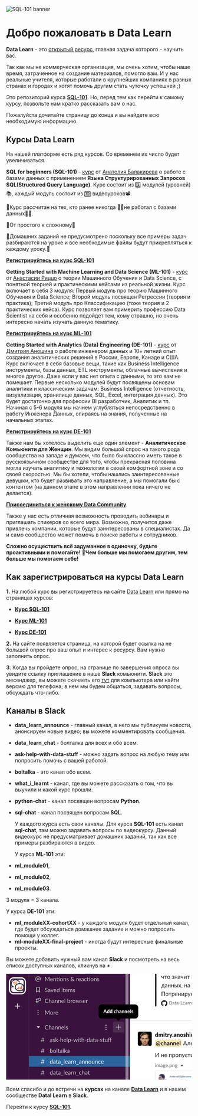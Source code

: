 ![SQL-101 banner](https://github.com/Data-Learn/sql-101/blob/main/images/intro.png)

# Добро пожаловать в Data Learn

**Data Learn** - это [открытый ресурс](https://datalearn.ru/), главная задача которого - научить вас. 

Так как мы не коммерческая организация, мы очень хотим, чтобы наше время, затраченное на создание материалов, помогло вам. И у нас реальные учителя, которые работали в крупнейших компаниях в разных странах и городах и хотят помочь другим стать чуточку успешней ;)

Это репозиторий курса [**SQL-101**](https://github.com/Data-Learn/sql-101/blob/main/SQL-101%20Guide.md). Но, перед тем как перейти к самому курсу, позвольте нам кратко рассказать вам о нас. 

Пожалуйста дочитайте страницу до конца и вы найдете всю необходимую информацию.


## Курсы Data Learn

На нашей платформе есть ряд курсов. Со временем их число будет увеличиваться.

**SQL for beginners (SQL-101)** - [курс](https://github.com/Data-Learn/sql-101/blob/main/SQL-101%20Guide.md) от [Анатолия Балакирева](https://www.linkedin.com/in/anatolii-balakiriev) о работе с базами данных с применением **Языка Структурированных Запросов SQL(Structured Query Language)**. Курс состоит из 3️⃣ модулей (уровней)📚, каждый модуль состоит из 🔟 видеоуроков📽. 

💫Курс рассчитан на тех, кто ранее никогда 👩‍💻не работал с базами данных🧑‍💻.

💫От простого к сложному🚀

💫Домашних заданий не предусмотрено поскольку все примеры задач разбираются на уроке и все необходимые файлы будут прикрепляться к каждому уроку.📎

[**Регистрируйтесь на курс SQL-101**](https://datalearn.ru)

**Getting Started with Machine Learning and Data Science (ML-101)** - [курс](https://github.com/Data-Learn/data-science/blob/main/ML-101%20Guide.md) от [Анастасии Риццо](https://www.linkedin.com/in/anastasia-r-7b8a0376) о теории Машинного Обучения и Data Science, с понятной теорией и практическими кейсами из реальной жизни. Курс включает в себя 3 модуля: Первый модуль про теорию Машинного Обучения и Data Science; Второй модуль посвящен Регрессии (теория и практика); Третий модуль про Классификацию (тоже теория и 2 практических кейса). Курс позволяет вам примерить профессию Data Scientist на себя и особенно подойдет тем, кому страшно, но очень интересно начать изучать данную тематику.

[**Регистрируйтесь на курс ML-101**](https://datalearn.ru/kurs-po-ml-ds)


**Getting Started with Analytics (Data) Engineering (DE-101)** - [курс](https://github.com/Data-Learn/data-engineering) от [Дмитрия Аношина](https://www.linkedin.com/in/dmitryanoshin/) о работе инженером данных и 10+ летний опыт создания аналитических решений в России, Европе, Канаде и США.  Курс включает в себя базовые вещи, такие как Business Intelligence инструменты, базы данных, ETL инструменты, облачные вычисления и многое другое. Даже если у вас нет опыта с данными, то это вам не помешает. Первые несколько модулей будут посвящены основам аналитики и классическим задачам: Business Intelligence (отчетность, визуализация, хранилище данных, SQL, Excel, интеграция данных). Это будет достаточно для профессии BI разработчик, Аналитик и тп. Начиная с 5-6 модуля мы начнем углубляться непосредственно в работу Инженера Данных, опираясь на знания, полученные на начальных этапах.

[**Регистрируйтесь на курс DE-101**](https://datalearn.ru/kurs-po-getting-start-with-data-engineering)


Также нам бы хотелось выделить еще один элемент - **Аналитическое Комьюнити для Женщин**. Мы видим большой спрос на такого рода сообщества на западе и думаем, что было бы классно иметь такое в русскоязычном сообществе для того, чтобы прекрасная половина могла изучать аналитику и технологии в своей комфортной зоне и со своей скоростью. Мы бы хотели, чтобы нашлись заинтересованные девушки, кто будет развивать это направление, а мы помогали бы с контентом (на данном этапе в этом направлении пока ничего не делается).

[**Присоединиться к женскому Data Community**](https://datalearn.ru/kurs-po-data-analytics-for-women)

Также у нас есть отличная возможность проводить вебинары и приглашать спикеров со всего мира. Возможно, получится даже привлечь компании, которые будут заинтересованы в специалистах. Да и само сообщество может помочь в поиске работы и сотрудников.

**Сложно осуществить всё задуманное в одиночку, будьте проактивными и помогайте!**
🚀**Чем больше мы помогаем другим, тем больше мы помогаем себе!**

## Как зарегистрироваться на курсы Data Learn
**1.** На любой курс вы регистрируетесь на сайте [Data Learn](https://datalearn.ru) или прямо на страницах курсов:

- [**Курс SQL-101**](https://datalearn.ru)
   
- [**Курс ML-101**](https://datalearn.ru/kurs-po-ml-ds)

- [**Курс DE-101**](https://datalearn.ru/kurs-po-getting-start-with-data-engineering)

**2.** На сайте появляется страница, на которой будет ссылка на не большой опрос про ваш опыт и интерес к ресурсу. Вам нужно заполнить опрос.

**3.** Когда вы пройдете опрос, на странице по завершения опроса вы увидите ссылку приглашение в наше **Slack** комьюнити. **Slack** это месенджер, вы можете скачаеть его [тут](https://slack.com/intl/en-ca/downloads/) для компьютера или найти версию для телефона; в нем мы будем общаться, задавать вопросы, обсуждать что-либо.

## Каналы в Slack
- **data_learn_announce** - главный канал, в него мы публикуем новости, анонсируем новые видео; вы можете комментировать сообщения.
- **data_learn_chat** - болталка для всех и обо всем.
- **ask-help-with-data-stuff** - можно задать вопрос на любую тему или попросить помочь с вашей работой.
- **boltalka** - это канал обо всем.
- **what_i_learnt** - канал, где вы можете рассказать о том, что вы выучили и какой курс прошли.
- **python-chat** - канал посвящен вопросам **Python**.
- **sql-chat** - канал посвящен вопросам **SQL**.

  У каждого курса есть свои каналы. Для курса **SQL-101** есть канал **sql-chat**, там можно задавать вопросы по видеокурсу. Данный видеокурс не предусматривает домашних заданий, так как все примеры разбираются в видео.
  
  У курса **ML-101** эти:
   
- **ml_module01**,
- **ml_module02**,
- **ml_module03**.

3 модуля = 3 канала. 

  У курса **DE-101** эти:

- **ml_moduleXX-cohortXX** - у каждого модуля будет отдельный канал, где будет обсуждаться домашнее задание и можно попросить помощи у коллег.
- **ml-moduleXX-final-project** - иногда будут интересные финальные проекты.

Вы можете добавить нужный вам канал **Slack** и посмотреть на весь список доступных каналов, кликнув на **+**.

![img](https://github.com/Data-Learn/data-engineering/blob/master/img/slack%20add%20channel.png)


Всем спасибо и до встречи на **курсах** на канале [**Data Learn**](https://www.youtube.com/channel/UCWki7GBUE5lDMJCbn4e1XMg) и в нашем сообществе **Datal Learn** в **Slack**.

Перейти к курсу [**SQL-101**](https://github.com/Data-Learn/sql-101/blob/main/SQL-101%20Guide.md).
